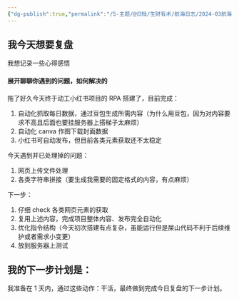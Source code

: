 ```yaml
---
{"dg-publish":true,"permalink":"/5-主题/@归档/生财有术/航海日志/2024-03航海「RPA提效」/航海日志-RPA提效-2024-04-06/","tags":["生财有术","航海日志","RPA提效"],"noteIcon":"1","created":"2024-04-06","updated":"2024-04-10"}
---
```


## 我今天想要复盘 
我想记录一些心得感悟

#### 展开聊聊你遇到的问题，如何解决的
拖了好久今天终于动工小红书项目的 RPA 搭建了，目前完成：
1. 自动化抓取每日数据，通过豆包生成所需内容（为什么用豆包，因为对内容要求不高且后面也要挂服务器上搭梯子太麻烦） 
2. 自动化 canva 作图下载封面数据 
3. 小红书可自动发布，但目前各类元素获取还不太稳定 

今天遇到并已处理掉的问题： 
1. 网页上传文件处理 
2. 各类字符串拼接（要生成我需要的固定格式的内容，有点麻烦） 

下一步： 
1. 仔细 check 各类网页元素的获取 
2. 复用上述内容，完成项目整体内容、发布完全自动化 
3. 优化指令结构（今天初次搭建有点复杂，虽能运行但是屎山代码不利于后续维护或者需求小变更） 
4. 放到服务器上测试

## 我的下一步计划是：
我准备在 1 天内，通过这些动作：干活，最终做到完成今日复盘的下一步计划。